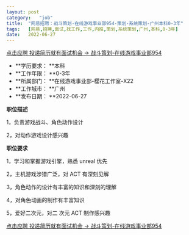 ```yaml
---
layout:	post
category:	"job"
title:	"网易招聘：战斗策划-在线游戏事业部954-策划-系统策划-广州本科0-3年"
tags:	[网易,招聘,面试,找工作,工作,内推,策划,系统策划,广州,本科,0-3年]
date:	2022-06-27
---
```


[点击应聘 投递简历就有面试机会 ->  战斗策划-在线游戏事业部954](http://mobile.bole.netease.com/bole/boleDetail?id=32951&employeeId=346f03c3cda5f04c&key=all)



- **学历要求： **本科
- **工作年限： **0-3年
- **所属部门： **在线游戏事业部-樱花工作室-X22
- **工作城市： **广州
- **发布日期： **2022-06-27



**职位描述**

1，负责游戏战斗、角色动作设计

2，对动作游戏设计感兴趣



**职位要求**

1，学习和掌握游戏引擎，熟悉 unreal 优先

2，主机游戏涉猎广泛，对 ACT 有深刻见解

3，角色动作的设计有丰富的知识和深刻的理解

4，对角色动画的制作有丰富知识

5，爱好二次元，对二 次元 ACT 制作感兴趣



[点击应聘 投递简历就有面试机会 ->  战斗策划-在线游戏事业部954](http://mobile.bole.netease.com/bole/boleDetail?id=32951&employeeId=346f03c3cda5f04c&key=all)